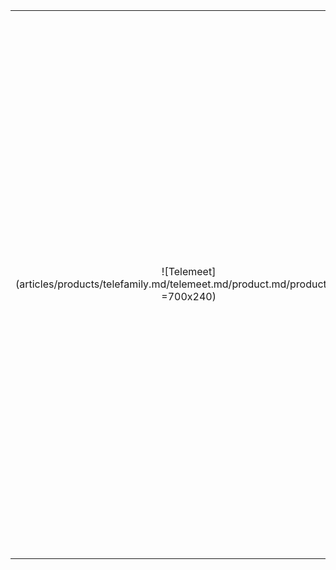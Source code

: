 |||
|:--:|:--:|
|![Telemeet](articles/products/telefamily.md/telemeet.md/product.md/product.en.png =700x240)| <h1 class="productheader">SECURITY</h1><p class="productdescription">Simply put, peace of mind that there will be no more hacks or unwanted guests.</p><h1 class="productheader">CONTROL</h1><p class="productdescription"> No more unknown third parties getting access to your videos. All the organization’s video calls and chats are stored on your in house servers. Only you have access to and control over them.</p><h1 class="productheader">AND SO MUCH MORE</h1><p class="productdescription">All of the features you’ve come to expect from virtual meetings and video calls and some unexpected ones (for example, HD Video versus SD.)</p> |

